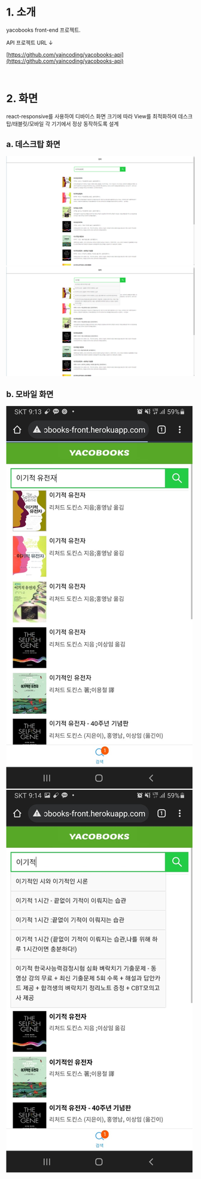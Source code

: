 # 1. 소개

yacobooks front-end 프로젝트.

API 프로젝트 URL ↓

[https://github.com/yaincoding/yacobooks-api](https://github.com/yaincoding/yacobooks-api)

<br>

# 2. 화면

react-responsive를 사용하여 디바이스 화면 크기에 따라 View를 최적화하여 데스크탑/태블릿/모바일 각 기기에서 정상 동작하도록 설계

## a. 데스크탑 화면

![desktop-search](./images/desktop-search.png)
![desktop-suggest](./images/desktop-suggest.png)

## b. 모바일 화면

![mobile-search](./images/mobile-search.jpg)
![mobile-suggest](./images/mobile-suggest.jpg)